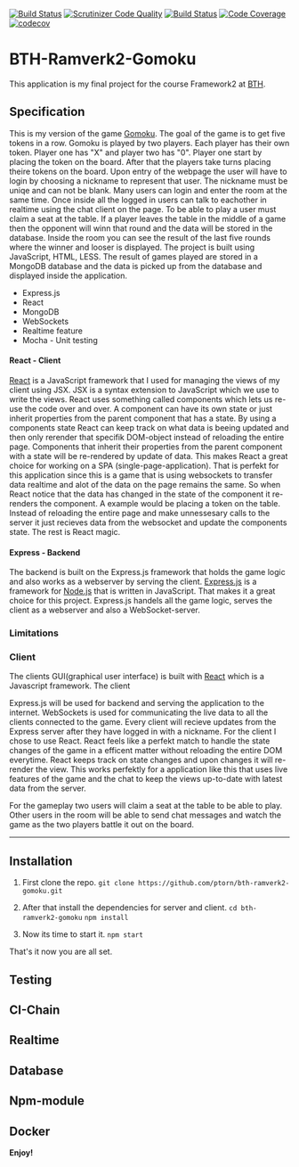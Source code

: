 [![Build Status](https://travis-ci.org/ptorn/bth-ramverk2-gomoku.svg?branch=master)](https://travis-ci.org/ptorn/bth-ramverk2-gomoku)
[![Scrutinizer Code Quality](https://scrutinizer-ci.com/g/ptorn/bth-ramverk2-gomoku/badges/quality-score.png?b=master)](https://scrutinizer-ci.com/g/ptorn/bth-ramverk2-gomoku/?branch=master)
[![Build Status](https://scrutinizer-ci.com/g/ptorn/bth-ramverk2-gomoku/badges/build.png?b=master)](https://scrutinizer-ci.com/g/ptorn/bth-ramverk2-gomoku/build-status/master)
[![Code Coverage](https://scrutinizer-ci.com/g/ptorn/bth-ramverk2-gomoku/badges/coverage.png?b=master)](https://scrutinizer-ci.com/g/ptorn/bth-ramverk2-gomoku/?branch=master)
[![codecov](https://codecov.io/gh/ptorn/bth-ramverk2-gomoku/branch/master/graph/badge.svg)](https://codecov.io/gh/ptorn/bth-ramverk2-gomoku)

BTH-Ramverk2-Gomoku
=====================

This application is my final project for the course Framework2 at [BTH](https://www.bth.se/eng/).

## Specification
This is my version of the game [Gomoku](https://en.wikipedia.org/wiki/Gomoku). The goal of the game is to get five tokens in a row. Gomoku is played by two players. Each player has their own token. Player one has "X" and player two has "0". Player one start by placing the token on the board. After that the players take turns placing theire tokens on the board. Upon entry of the webpage the user will have to login by choosing a nickname to represent that user. The nickname must be uniqe and can not be blank. Many users can login and enter the room at the same time. Once inside all the logged in users can talk to eachother in realtime using the chat client on the page. To be able to play a user must claim a seat at the table. If a player leaves the table in the middle of a game then the opponent will winn that round and the data will be stored in the database. Inside the room you can see the result of the last five rounds where the winner and looser is displayed. The project is built using JavaScript, HTML, LESS. The result of games played are stored in a MongoDB database and the data is picked up from the database and displayed inside the application.

* Express.js
* React
* MongoDB
* WebSockets
* Realtime feature
* Mocha - Unit testing

#### React - Client
[React](https://reactjs.org/) is a JavaScript framework that I used for managing the views of my client using JSX. JSX is a syntax extension to JavaScript which we use to write the views. React uses something called components which lets us re-use the code over and over. A component can have its own state or just inherit properties from the parent component that has a state. By using a components state React can keep track on what data is beeing updated and then only rerender that specifik DOM-object instead of reloading the entire page. Components that inherit their properties from the parent component with a state will be re-rendered by update of data. This makes React a great choice for working on a SPA (single-page-application). That is perfekt for this application since this is a game that is using websockets to transfer data realtime and alot of the data on the page remains the same. So when React notice that the data has changed in the state of the component it re-renders the component. A example would be placing a token on the table. Instead of reloading the entire page and make unnessesary calls to the server it just recieves data from the websocket and update the components state. The rest is React magic.

#### Express - Backend
The backend is built on the Express.js framework that holds the game logic and also works as a webserver by serving the client. [Express.js](https://expressjs.com/) is a framework for [Node.js](https://nodejs.org/en/) that is written in JavaScript. That makes it a great choice for this project. Express.js handels all the game logic, serves the client as a webserver and also a WebSocket-server. 


### Limitations


### Client
The clients GUI(graphical user interface) is built with [React](https://reactjs.org/) which is a Javascript framework. The client 

Express.js will be used for backend and serving the application to the internet. WebSockets is used for communicating the live data to all the clients connected to the game. Every client will recieve updates from the Express server after they have logged in with a nickname. 
For the client I chose to use React. React feels like a perfekt match to handle the state changes of the game in a efficent matter without reloading the entire DOM everytime. React keeps track on state changes and upon changes it will re-render the view. This works perfektly for a application like this that uses live features of the game and the chat to keep the views up-to-date with latest data from the server.

For the gameplay two users will claim a seat at the table to be able to play. Other users in the room will be able to send chat messages and watch the game as the two players battle it out on the board.
___
## Installation

1. First clone the repo.
`git clone https://github.com/ptorn/bth-ramverk2-gomoku.git`

2. After that install the dependencies for server and client.
`cd bth-ramverk2-gomoku`
`npm install`

3. Now its time to start it.
`npm start`

That's it now you are all set.


## Testing

## CI-Chain

## Realtime

## Database

## Npm-module

## Docker
**Enjoy!**
